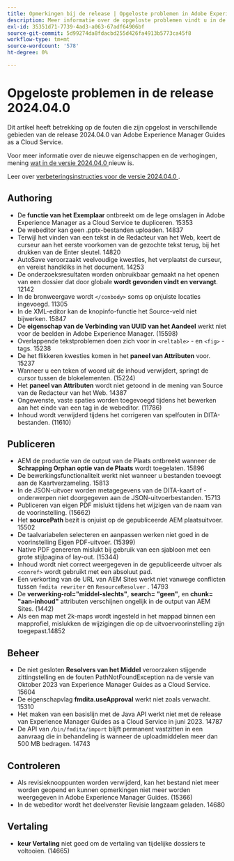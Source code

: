 ```yaml
---
title: Opmerkingen bij de release | Opgeloste problemen in Adobe Experience Manager Guides, release 2024.4.0
description: Meer informatie over de opgeloste problemen vindt u in de release 2024.04.0 van Adobe Experience Manager Guides as a Cloud Service.
exl-id: 35351d71-7739-4ad3-a063-67adf64906bf
source-git-commit: 5d99274da8fdacbd255d426fa4913b5773ca45f8
workflow-type: tm+mt
source-wordcount: '578'
ht-degree: 0%

---
```


# Opgeloste problemen in de release 2024.04.0

Dit artikel heeft betrekking op de fouten die zijn opgelost in verschillende gebieden van de release 2024.04.0 van Adobe Experience Manager Guides as a Cloud Service.

Voor meer informatie over de nieuwe eigenschappen en de verhogingen, mening [ wat in de versie 2024.04.0 ](whats-new-2024-04-0.md) nieuw is.

Leer over [ verbeteringsinstructies voor de versie 2024.04.0 ](upgrade-instructions-2024-04-0.md).

## Authoring

- De **functie van het Exemplaar** ontbreekt om de lege omslagen in Adobe Experience Manager as a Cloud Service te dupliceren. 15353
- De webeditor kan geen .pptx-bestanden uploaden. 14837
- Terwijl het vinden van een tekst in de Redacteur van het Web, keert de curseur aan het eerste voorkomen van de gezochte tekst terug, bij het drukken van de Enter sleutel. 14820
- AutoSave veroorzaakt veelvoudige kwesties, het verplaatst de curseur, en vereist handkliks in het document. 14253
- De onderzoeksresultaten worden onbruikbaar gemaakt na het openen van een dossier dat door globale **wordt gevonden vindt en vervangt**. 12142
- In de bronweergave wordt `</conbody>` soms op onjuiste locaties ingevoegd. 11305
- In de XML-editor kan de knopinfo-functie het Source-veld niet bijwerken. 15847
- De **eigenschap van de Verbinding van UUID van het Aandeel** werkt niet voor de beelden in Adobe Experience Manager. (15598)
- Overlappende tekstproblemen doen zich voor in `<reltable>` - en `<fig>` -tags. 15238
- De het flikkeren kwesties komen in het **paneel van Attributen** voor. 15237
- Wanneer u een teken of woord uit de inhoud verwijdert, springt de cursor tussen de blokelementen. (15224)
- Het **paneel van Attributen** wordt niet getoond in de mening van Source van de Redacteur van het Web. 14387
- Ongewenste, vaste spaties worden toegevoegd tijdens het bewerken aan het einde van een tag in de webeditor. (11786)
- Inhoud wordt verwijderd tijdens het corrigeren van spelfouten in DITA-bestanden. (11610)


## Publiceren

- AEM de productie van de output van de Plaats ontbreekt wanneer de **Schrapping Orphan optie van de Plaats** wordt toegelaten. 15896
- De bewerkingsfunctionaliteit werkt niet wanneer u bestanden toevoegt aan de Kaartverzameling. 15813
- In de JSON-uitvoer worden metagegevens van de DITA-kaart of -onderwerpen niet doorgegeven aan de JSON-uitvoerbestanden. 15713
- Publiceren van eigen PDF mislukt tijdens het wijzigen van de naam van de voorinstelling. (15662)
- Het **sourcePath** bezit is onjuist op de gepubliceerde AEM plaatsuitvoer. 15502
- De taalvariabelen selecteren en aanpassen werken niet goed in de voorinstelling Eigen PDF-uitvoer. (15399)
- Native PDF genereren mislukt bij gebruik van een sjabloon met een grote stijlpagina of lay-out. (15344)
- Inhoud wordt niet correct weergegeven in de gepubliceerde uitvoer als `<conref>` wordt gebruikt met een absoluut pad.
- Een verkorting van de URL van AEM Sites werkt niet vanwege conflicten tussen `fmdita rewriter` en `ResourceResolver` . 14793
- De **verwerking-rol=&quot;middel-slechts&quot;**, **search= &quot;geen&quot;**, en **chunk= &quot;aan-inhoud&quot;** attributen verschijnen ongelijk in de output van AEM Sites. (1442)
- Als een map met 2k-maps wordt ingesteld in het mappad binnen een mapprofiel, mislukken de wijzigingen die op de uitvoervoorinstelling zijn toegepast.14852

## Beheer

- De niet gesloten **Resolvers van het Middel** veroorzaken stijgende zittingstelling en de fouten PathNotFoundException na de versie van Oktober 2023 van Experience Manager Guides as a Cloud Service. 15604
- De eigenschapvlag **fmdita.useApproval** werkt niet zoals verwacht. 15310
- Het maken van een basislijn met de Java API werkt niet met de release van Experience Manager Guides as a Cloud Service in juni 2023. 14787
- De API van `/bin/fmdita/import` blijft permanent vastzitten in een aanvraag die in behandeling is wanneer de uploadmiddelen meer dan 500 MB bedragen. 14743

## Controleren

- Als revisieknooppunten worden verwijderd, kan het bestand niet meer worden geopend en kunnen opmerkingen niet meer worden weergegeven in Adobe Experience Manager Guides. (15366)
- In de webeditor wordt het deelvenster Revisie langzaam geladen. 14680

## Vertaling

- **keur Vertaling** niet goed om de vertaling van tijdelijke dossiers te voltooien. (14665)
